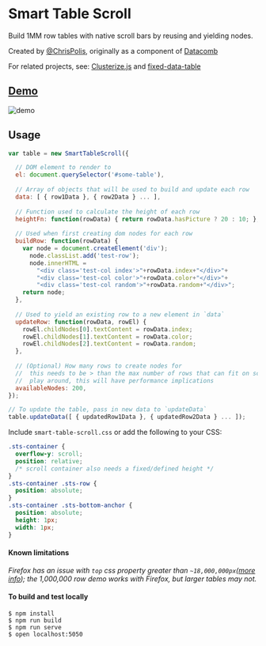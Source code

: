 # Smart Table Scroll
Build 1MM row tables with native scroll bars by reusing and yielding nodes.

Created by [@ChrisPolis](http://twitter.com/chrispolis), originally as a component of [Datacomb](https://github.com/cmpolis/datacomb)

For related projects, see: [Clusterize.js](https://github.com/NeXTs/Clusterize.js) and [fixed-data-table](https://github.com/facebook/fixed-data-table)

## [Demo](http://www.bytemuse.com/tablescroll/)
![demo](https://raw.githubusercontent.com/cmpolis/smart-table-scroll/master/1mm-demo.gif)

## Usage
```js
var table = new SmartTableScroll({

  // DOM element to render to
  el: document.querySelector('#some-table'),
  
  // Array of objects that will be used to build and update each row
  data: [ { row1Data }, { row2Data } ... ],
  
  // Function used to calculate the height of each row
  heightFn: function(rowData) { return rowData.hasPicture ? 20 : 10; },
  
  // Used when first creating dom nodes for each row
  buildRow: function(rowData) {
    var node = document.createElement('div');
      node.classList.add('test-row');
      node.innerHTML =
        "<div class='test-col index'>"+rowData.index+"</div>"+
        "<div class='test-col color'>"+rowData.color+"</div>"+
        "<div class='test-col random'>"+rowData.random+"</div>";
    return node;
  },
 
  // Used to yield an existing row to a new element in `data`
  updateRow: function(rowData, rowEl) {
    rowEl.childNodes[0].textContent = rowData.index;
    rowEl.childNodes[1].textContent = rowData.color;
    rowEl.childNodes[2].textContent = rowData.random;
  },
 
  // (Optional) How many rows to create nodes for
  //  this needs to be > than the max number of rows that can fit on screen (2x this value seems right)
  //  play around, this will have performance implications
  availableNodes: 200,
});

// To update the table, pass in new data to `updateData`
table.updateData([ { updatedRow1Data }, { updatedRow2Data } ... ]);

```

Include `smart-table-scroll.css` or add the following to your CSS:
```css
.sts-container {
  overflow-y: scroll;
  position: relative;
  /* scroll container also needs a fixed/defined height */
}
.sts-container .sts-row {
  position: absolute;
}
.sts-container .sts-bottom-anchor {
  position: absolute;
  height: 1px;
  width: 1px;
}
```

#### Known limitations
*Firefox has an issue with `top` css property greater than `~18,000,000px`([more info](http://stackoverflow.com/questions/28260889/set-large-value-to-divs-height)); the 1,000,000 row demo works with Firefox, but larger tables may not.*

#### To build and test locally
```
$ npm install
$ npm run build
$ npm run serve
$ open localhost:5050
```
